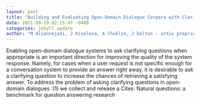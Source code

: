 ```yaml
--- 
layout: post 
title: "Building and Evaluating Open-Domain Dialogue Corpora with Clarifying Questions" 
date: 2021-09-19 02:15:47 -0400 
categories: jekyll update 
author: "M Aliannejadi, J Kiseleva, A Chuklin, J Dalton - arXiv preprint arXiv , 2021" 
--- 
```

Enabling open-domain dialogue systems to ask clarifying questions when appropriate is an important direction for improving the quality of the system response. Namely, for cases when a user request is not specific enough for a conversation system to provide an answer right away, it is desirable to ask a clarifying question to increase the chances of retrieving a satisfying answer. To address the problem of asking clarifying questions in open-domain dialogues :(1) we collect and release a Cites: Natural questions: a benchmark for question answering research